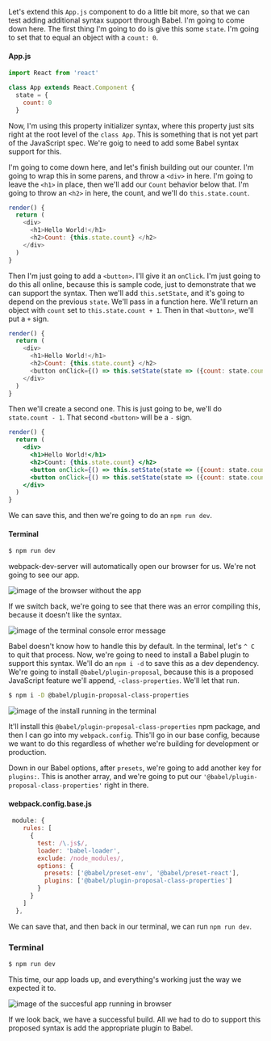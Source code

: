 Let's extend this `App.js` component to do a little bit more, so that we can test adding additional syntax support through Babel. I'm going to come down here. The first thing I'm going to do is give this some `state`. I'm going to set that to equal an object with a `count: 0`.

#### App.js
```js
import React from 'react'

class App extends React.Component {
  state = {
    count: 0
  }
```

Now, I'm using this property initializer syntax, where this property just sits right at the root level of the `class App`. This is something that is not yet part of the JavaScript spec. We're goig to need to add some Babel syntax support for this.

I'm going to come down here, and let's finish building out our counter. I'm going to wrap this in some parens, and throw a `<div>` in here. I'm going to leave the `<h1>` in place, then we'll add our `Count` behavior below that. I'm going to throw an `<h2>` in here, the count, and we'll do `this.state.count`.

```js
render() {
  return (
    <div>
      <h1>Hello World!</h1>
      <h2>Count: {this.state.count} </h2>
    </div>
  )
}
```

Then I'm just going to add a `<button>`. I'll give it an `onClick`. I'm just going to do this all online, because this is sample code, just to demonstrate that we can support the syntax. Then we'll add `this.setState`, and it's going to depend on the previous `state`. We'll pass in a function here. We'll return an object with `count` set to `this.state.count + 1`. Then in that `<button>`, we'll put a `+` sign.

```js
render() {
  return (
    <div>
      <h1>Hello World!</h1>
      <h2>Count: {this.state.count} </h2>
      <button onClick={() => this.setState(state => ({count: state.count + 1}))}>+</button>
    </div>
  )
}
```

Then we'll create a second one. This is just going to be, we'll do `state.count - 1`. That second `<button>` will be a `-` sign.

```jsx
render() {
  return (
    <div>
      <h1>Hello World!</h1>
      <h2>Count: {this.state.count} </h2>
      <button onClick={() => this.setState(state => ({count: state.count + 1}))}>+</button>
      <button onClick={() => this.setState(state => ({count: state.count - 1}))}>-</button>
    </div>
  )
}
```

We can save this, and then we're going to do an `npm run dev`.

#### Terminal
```bash
$ npm run dev
```

webpack-dev-server will automatically open our browser for us. We're not going to see our app.

![image of the browser without the app](http://res.cloudinary.com/dg3gyk0gu/image/upload/v1543654379/transcript-images/babel-support-proposed-javascript-features-with-babel-plugins-emptybrowser.png)

If we switch back, we're going to see that there was an error compiling this, because it doesn't like the syntax.

![image of the terminal console error message](http://res.cloudinary.com/dg3gyk0gu/image/upload/v1543654408/transcript-images/babel-support-proposed-javascript-features-with-babel-plugins-error.png)

Babel doesn't know how to handle this by default. In the terminal, let's `^ C` to quit that process. Now, we're going to need to install a Babel plugin to support this syntax. We'll do an `npm i -d` to save this as a dev dependency. We're going to install `@babel/plugin-proposal`, because this is a proposed JavaScript feature we'll append, `-class-properties`. We'll let that run.

```bash
$ npm i -D @babel/plugin-proposal-class-properties
```
![image of the install running in the terminal](http://res.cloudinary.com/dg3gyk0gu/image/upload/v1543654420/transcript-images/babel-support-proposed-javascript-features-with-babel-plugins-babelinstall.png)

It'll install this `@babel/plugin-proposal-class-properties` npm package, and then I can go into my `webpack.config`. This'll go in our base config, because we want to do this regardless of whether we're building for development or production.

Down in our Babel options, after `presets`, we're going to add another key for `plugins:`. This is another array, and we're going to put our `'@babel/plugin-proposal-class-properties'` right in there.

#### webpack.config.base.js
```js
 module: {
    rules: [
      {
        test: /\.js$/,
        loader: 'babel-loader',
        exclude: /node_modules/,
        options: {
          presets: ['@babel/preset-env', '@babel/preset-react'],
          plugins: ['@babel/plugin-proposal-class-properties']
        }
      }
    ]
  },
```

We can save that, and then back in our terminal, we can run `npm run dev`.

### Terminal
```bash
$ npm run dev
```

This time, our app loads up, and everything's working just the way we expected it to.

![image of the succesful app running in browser](http://res.cloudinary.com/dg3gyk0gu/image/upload/v1543654379/transcript-images/babel-support-proposed-javascript-features-with-babel-plugins-working.png)

If we look back, we have a successful build. All we had to do to support this proposed syntax is add the appropriate plugin to Babel.
